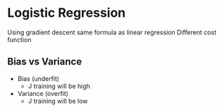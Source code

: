 # Logistic Regression

Using gradient descent same formula as linear regression
Different cost function

## Bias vs Variance
- Bias (underfit)
	- J training will be high
- Variance (overfit)
	- J training will be low